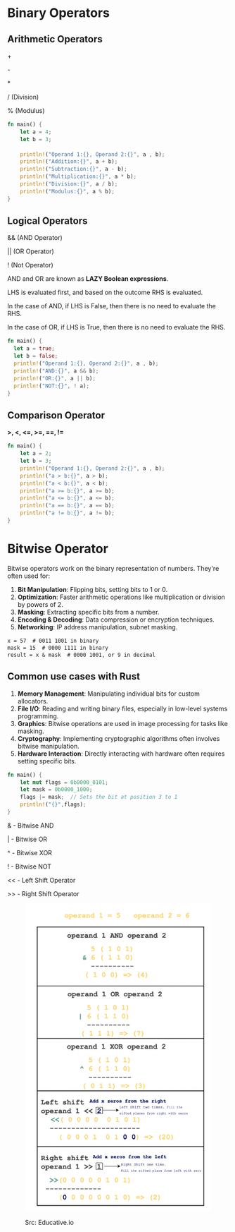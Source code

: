 # Binary Operators

## Arithmetic Operators

\+

\-

\*

/ (Division)

% (Modulus)

```rust
fn main() {
    let a = 4;
    let b = 3;
    
    println!("Operand 1:{}, Operand 2:{}", a , b);
    println!("Addition:{}", a + b);
    println!("Subtraction:{}", a - b);
    println!("Multiplication:{}", a * b);
    println!("Division:{}", a / b);
    println!("Modulus:{}", a % b);
}
```

## Logical Operators

&& (AND Operator)

|| (OR Operator)

! (Not Operator)

AND and OR are known as **LAZY Boolean expressions**.&#x20;

LHS is evaluated first, and based on the outcome RHS is evaluated.

In the case of AND, if LHS is False, then there is no need to evaluate the RHS.

In the case of OR, if LHS is True, then there is no need to evaluate the RHS.

```rust
fn main() {
  let a = true;
  let b = false;
  println!("Operand 1:{}, Operand 2:{}", a , b);
  println!("AND:{}", a && b);
  println!("OR:{}", a || b);
  println!("NOT:{}", ! a);
}
```

## Comparison Operator

**>, <, <=, >=, ==, !=**

```rust
fn main() {
    let a = 2;
    let b = 3;
    println!("Operand 1:{}, Operand 2:{}", a , b);
    println!("a > b:{}", a > b);
    println!("a < b:{}", a < b);
    println!("a >= b:{}", a >= b);
    println!("a <= b:{}", a <= b);
    println!("a == b:{}", a == b);
    println!("a != b:{}", a != b);
}
```

# Bitwise Operator

Bitwise operators work on the binary representation of numbers. They're often used for:

1. **Bit Manipulation**: Flipping bits, setting bits to 1 or 0.
2. **Optimization**: Faster arithmetic operations like multiplication or division by powers of 2.
3. **Masking**: Extracting specific bits from a number.
4. **Encoding & Decoding**: Data compression or encryption techniques.
5. **Networking**: IP address manipulation, subnet masking.

```
x = 57  # 0011 1001 in binary
mask = 15  # 0000 1111 in binary
result = x & mask  # 0000 1001, or 9 in decimal
```

## Common use cases with Rust

1. **Memory Management**: Manipulating individual bits for custom allocators.
2. **File I/O**: Reading and writing binary files, especially in low-level systems programming.
3. **Graphics**: Bitwise operations are used in image processing for tasks like masking.
4. **Cryptography**: Implementing cryptographic algorithms often involves bitwise manipulation.
5. **Hardware Interaction**: Directly interacting with hardware often requires setting specific bits.

```rust
fn main() {
    let mut flags = 0b0000_0101;
    let mask = 0b0000_1000;
    flags |= mask;  // Sets the bit at position 3 to 1
    println!("{}",flags);
}
```

& - Bitwise AND

\| - Bitwise OR

^ - Bitwise XOR

! - Bitwise NOT

<< - Left Shift Operator

\>> - Right Shift Operator

<figure><img src="../../assets/05_bitwise_operator.png" alt=""><figcaption><p>Src: Educative.io</p></figcaption></figure>
